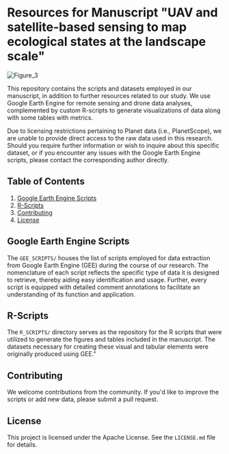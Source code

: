 # Resources for Manuscript "UAV and satellite-based sensing to map ecological states at the landscape scale"

![Figure_3](https://github.com/gponce-ars/esmap/assets/20215136/5188dd2d-81f0-47ba-8e40-3bc60f086b1f)

This repository contains the scripts and datasets employed in our manuscript, in addition to further resources related to our study. We use Google Earth Engine for remote sensing and drone data analyses, complemented by custom R-scripts to generate visualizations of data along with some tables with metrics. 

Due to licensing restrictions pertaining to Planet data (i.e., PlanetScope), we are unable to provide direct access to the raw data used in this research. Should you require further information or wish to inquire about this specific dataset, or if you encounter any issues with the Google Earth Engine scripts, please contact the corresponding author directly.

## Table of Contents

1. [Google Earth Engine Scripts](#google-earth-engine-scripts)
2. [R-Scripts](#r-scripts)
3. [Contributing](#contributing)
4. [License](#license)

## Google Earth Engine Scripts

The `GEE_SCRIPTS/`  houses the list of scripts employed for data extraction from Google Earth Engine (GEE) during the course of our research. The nomenclature of each script reflects the specific type of data it is designed to retrieve, thereby aiding easy identification and usage. Further, every script is equipped with detailed comment annotations to facilitate an understanding of its function and application.

## R-Scripts

The `R_SCRIPTS/` directory serves as the repository for the R scripts that were utilized to generate the figures and tables included in the manuscript. The datasets necessary for creating these visual and tabular elements were originally produced using GEE."

## Contributing

We welcome contributions from the community. If you'd like to improve the scripts or add new data, please submit a pull request.

## License

This project is licensed under the Apache License. See the `LICENSE.md` file for details.
